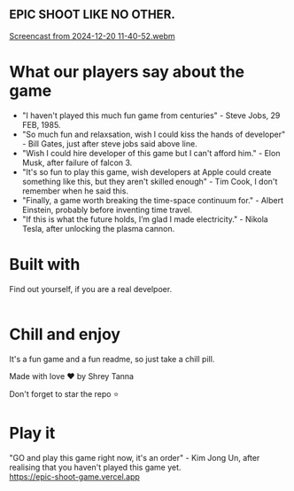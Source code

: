 ## EPIC SHOOT LIKE NO OTHER.

[Screencast from 2024-12-20 11-40-52.webm](https://github.com/user-attachments/assets/ab0eb060-8f96-4bab-9f04-7922c063232d)


# What our players say about the game

- "I haven't played this much fun game from centuries" - Steve Jobs, 29 FEB, 1985.
- "So much fun and relaxsation, wish I could kiss the hands of developer" - Bill Gates, just after steve jobs said above line.
- "Wish I could hire developer of this game but I can't afford him." - Elon Musk, after failure of falcon 3.
- "It's so fun to play this game, wish developers at Apple could create something like this, but they aren't skilled enough" - Tim Cook, I don't remember when he said this.
- "Finally, a game worth breaking the time-space continuum for." - Albert Einstein, probably before inventing time travel.
- "If this is what the future holds, I’m glad I made electricity." - Nikola Tesla, after unlocking the plasma cannon.


# Built with

Find out yourself, if you are a real develpoer.
<br>
<br>

# Chill and enjoy
It's a fun game and a fun readme, so just take a chill pill.

Made with love ❤️ by Shrey Tanna

Don't forget to star the repo ⭐ 

# Play it

"GO and play this game right now, it's an order" - Kim Jong Un, after realising that you haven't played this game yet. <br>
https://epic-shoot-game.vercel.app
